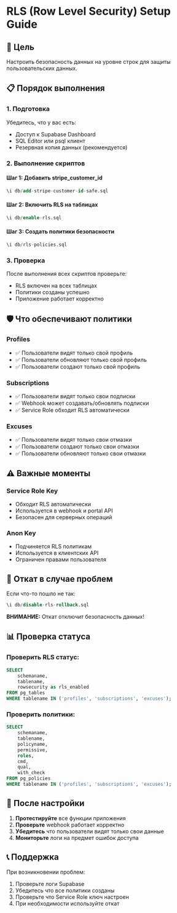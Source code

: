 # RLS (Row Level Security) Setup Guide

## 🎯 **Цель**
Настроить безопасность данных на уровне строк для защиты пользовательских данных.

## 📋 **Порядок выполнения**

### **1. Подготовка**
Убедитесь, что у вас есть:
- Доступ к Supabase Dashboard
- SQL Editor или psql клиент
- Резервная копия данных (рекомендуется)

### **2. Выполнение скриптов**

#### **Шаг 1: Добавить stripe_customer_id**
```sql
\i db/add-stripe-customer-id-safe.sql
```

#### **Шаг 2: Включить RLS на таблицах**
```sql
\i db/enable-rls.sql
```

#### **Шаг 3: Создать политики безопасности**
```sql
\i db/rls-policies.sql
```

### **3. Проверка**
После выполнения всех скриптов проверьте:
- RLS включен на всех таблицах
- Политики созданы успешно
- Приложение работает корректно

## 🛡️ **Что обеспечивают политики**

### **Profiles**
- ✅ Пользователи видят только свой профиль
- ✅ Пользователи обновляют только свой профиль
- ✅ Пользователи создают только свой профиль

### **Subscriptions**
- ✅ Пользователи видят только свои подписки
- ✅ Webhook может создавать/обновлять подписки
- ✅ Service Role обходит RLS автоматически

### **Excuses**
- ✅ Пользователи видят только свои отмазки
- ✅ Пользователи создают только свои отмазки
- ✅ Пользователи обновляют только свои отмазки

## ⚠️ **Важные моменты**

### **Service Role Key**
- Обходит RLS автоматически
- Используется в webhook и portal API
- Безопасен для серверных операций

### **Anon Key**
- Подчиняется RLS политикам
- Используется в клиентских API
- Ограничен правами пользователя

## 🔧 **Откат в случае проблем**

Если что-то пошло не так:
```sql
\i db/disable-rls-rollback.sql
```

**ВНИМАНИЕ:** Откат отключит безопасность данных!

## 📊 **Проверка статуса**

### **Проверить RLS статус:**
```sql
SELECT 
    schemaname,
    tablename,
    rowsecurity as rls_enabled
FROM pg_tables 
WHERE tablename IN ('profiles', 'subscriptions', 'excuses');
```

### **Проверить политики:**
```sql
SELECT 
    schemaname,
    tablename,
    policyname,
    permissive,
    roles,
    cmd,
    qual,
    with_check
FROM pg_policies 
WHERE tablename IN ('profiles', 'subscriptions', 'excuses');
```

## 🚀 **После настройки**

1. **Протестируйте** все функции приложения
2. **Проверьте** webhook работает корректно
3. **Убедитесь** что пользователи видят только свои данные
4. **Мониторьте** логи на предмет ошибок доступа

## 📞 **Поддержка**

При возникновении проблем:
1. Проверьте логи Supabase
2. Убедитесь что все политики созданы
3. Проверьте что Service Role ключ настроен
4. При необходимости используйте откат
